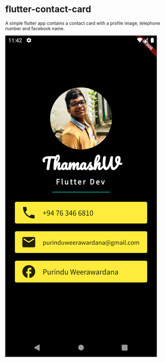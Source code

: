 # flutter-contact-card

A simple flutter app contains a contact card with a profile image, telephone number and facebook name.

![Finished App](https://github.com/PurinduWeerawardana/contact_card/blob/master/images/final.png)
